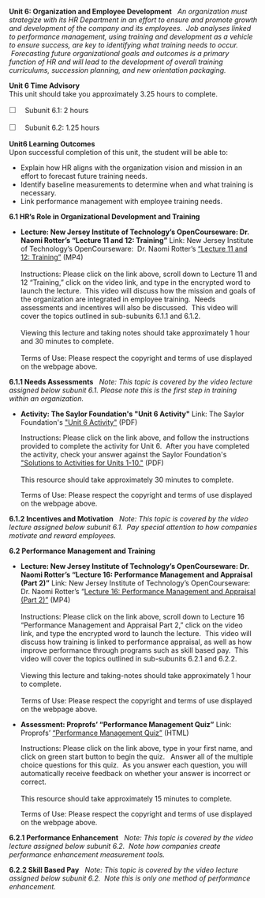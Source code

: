 **Unit 6: Organization and Employee Development** <span id="6"></span> 
*An organization must strategize with its HR Department in an effort to
ensure and promote growth and development of the company and its
employees.  Job analyses linked to performance management, using
training and development as a vehicle to ensure success, are key to
identifying what training needs to occur.  Forecasting future
organizational goals and outcomes is a primary function of HR and will
lead to the development of overall training curriculums, succession
planning, and new orientation packaging.*

**Unit 6 Time Advisory**  
This unit should take you approximately 3.25 hours to complete.  
  
 <span
style="color: rgb(85, 85, 85); font-family: 'Myriad Pro', 'Gill Sans', 'Gill Sans MT', Calibri, sans-serif; font-size: 16px; line-height: 21px; text-align: left; -webkit-text-size-adjust: none; ">☐
   </span>Subunit 6.1: 2 hours  
  
 <span
style="color: rgb(85, 85, 85); font-family: 'Myriad Pro', 'Gill Sans', 'Gill Sans MT', Calibri, sans-serif; font-size: 16px; line-height: 21px; text-align: left; -webkit-text-size-adjust: none; ">☐
   </span>Subunit 6.2: 1.25 hours 

**Unit6 Learning Outcomes**  
Upon successful completion of this unit, the student will be able to:  
  
-   Explain how HR aligns with the organization vision and mission in an
    effort to forecast future training needs.
-   Identify baseline measurements to determine when and what training
    is necessary.
-   Link performance management with employee training needs.

**6.1 HR’s Role in Organizational Development and Training** <span
id="6.1"></span> 
-   **Lecture: New Jersey Institute of Technology’s OpenCourseware: Dr.
    Naomi Rotter’s “Lecture 11 and 12: Training”**
    Link: New Jersey Institute of Technology’s OpenCourseware:  Dr.
    Naomi Rotter’s [“Lecture 11 and 12:
    Training”](http://ocw.njit.edu/som/hrm/hrm-303/index.php) (MP4)  
        
     Instructions: Please click on the link above, scroll down to
    Lecture 11 and 12 “Training,” click on the video link, and type in
    the encrypted word to launch the lecture.  This video will discuss
    how the mission and goals of the organization are integrated in
    employee training.  Needs assessments and incentives will also be
    discussed.  This video will cover the topics outlined in
    sub-subunits 6.1.1 and 6.1.2.  
        
     Viewing this lecture and taking notes should take approximately 1
    hour and 30 minutes to complete.  
        
     Terms of Use: Please respect the copyright and terms of use
    displayed on the webpage above. 

**6.1.1 Needs Assessments** <span id="6.1.1"></span> 
*Note: This topic is covered by the video lecture assigned below subunit
6.1. Please note this is the first step in training within an
organization.*

-   **Activity: The Saylor Foundation's "Unit 6 Activity"**
    Link: The Saylor Foundation's ["Unit 6
    Activity"](https://resources.saylor.org/wwwresources/archived/site/wp-content/uploads/2012/06/PRDV401-HR101-Units-1-10-Activities.pdf) (PDF)  
      
     Instructions: Please click on the link above, and follow the
    instructions provided to complete the activity for Unit 6.  After
    you have completed the activity, check your answer against the
    Saylor Foundation's ["Solutions to Activities for Units
    1-10."](https://resources.saylor.org/wwwresources/archived/site/wp-content/uploads/2012/06/PRDV401-HR101-Units-1-10-Activities-Answer-Key.pdf) (PDF)  
        
     This resource should take approximately 30 minutes to complete.  
      
     Terms of Use: Please respect the copyright and terms of use
    displayed on the webpage above. 

**6.1.2 Incentives and Motivation** <span id="6.1.2"></span> 
*Note: This topic is covered by the video lecture assigned below subunit
6.1.  Pay special attention to how companies motivate and reward
employees.*

**6.2 Performance Management and Training** <span id="6.2"></span> 
-   **Lecture: New Jersey Institute of Technology’s OpenCourseware: Dr.
    Naomi Rotter’s “Lecture 16: Performance Management and Appraisal
    (Part 2)”**
    Link: New Jersey Institute of Technology’s OpenCourseware:  Dr.
    Naomi Rotter’s “[Lecture 16: Performance Management and Appraisal
    (Part 2)”](http://ocw.njit.edu/som/hrm/hrm-303/index.php) (MP4)  
        
     Instructions: Please click on the link above, scroll down to
    Lecture 16 “Performance Management and Appraisal Part 2,” click on
    the video link, and type the encrypted word to launch the lecture. 
    This video will discuss how training is linked to performance
    appraisal, as well as how improve performance through programs such
    as skill based pay.  This video will cover the topics outlined in
    sub-subunits 6.2.1 and 6.2.2.  
        
     Viewing this lecture and taking-notes should take approximately 1
    hour to complete.  
        
     Terms of Use: Please respect the copyright and terms of use
    displayed on the webpage above. 

-   **Assessment: Proprofs’ “Performance Management Quiz”**
    Link: Proprofs’ [“Performance Management
    Quiz”](http://www.proprofs.com/quiz-school/story.php?title=performance-management-quiz) (HTML)  
      
     Instructions: Please click on the link above, type in your first
    name, and click on green start button to begin the quiz.   Answer
    all of the multiple choice questions for this quiz.  As you answer
    each question, you will automatically receive feedback on whether
    your answer is incorrect or correct.  
        
     This resource should take approximately 15 minutes to complete.  
      
     Terms of Use: Please respect the copyright and terms of use
    displayed on the webpage above. 

**6.2.1 Performance Enhancement** <span id="6.2.1"></span> 
*Note: This topic is covered by the video lecture assigned below subunit
6.2.  Note how companies create performance enhancement measurement
tools.*

**6.2.2 Skill Based Pay** <span id="6.2.2"></span> 
*Note: This topic is covered by the video lecture assigned below subunit
6.2.  Note this is only one method of performance enhancement.*


